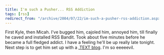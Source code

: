 ```yaml
---
title: I'm such a Pusher... RSS Addiction
tags: [rss]
redirect_from: "/archive/2004/07/22/im-such-a-pusher-rss-addiction.aspx/"
---
```


First Kyle, then Micah. I've bugged him, cajoled him, annoyed him, till
finally he caved and installed RSS Bandit. Took about five minutes
before he became a full fledged addict. I have a feeling he'll be up
really late tonight. Next step is to get him set up with a [.TEXT
blog](http://dottextwiki.scottwater.com/). I'm so eeeeevil.

